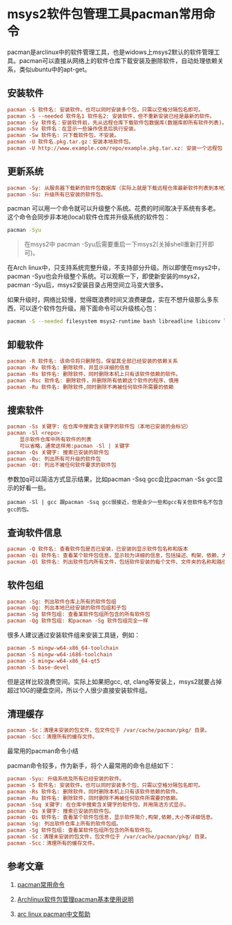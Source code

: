 

# msys2软件包管理工具pacman常用命令





pacman是arclinux中的软件管理工具，也是widows上msys2默认的软件管理工具。pacman可以直接从网络上的软件仓库下载安装及删除软件，自动处理依赖关系，类似ubuntu中的apt-get。

## 安装软件

```ini
pacman -S 软件名: 安装软件。也可以同时安装多个包，只需以空格分隔包名即可。
pacman -S --needed 软件名1 软件名2: 安装软件，但不重新安装已经是最新的软件。
pacman -Sy 软件名：安装软件前，先从远程仓库下载软件包数据库(数据库即所有软件列表)。
pacman -Sv 软件名：在显示一些操作信息后执行安装。
pacman -Sw 软件名: 只下载软件包，不安装。
pacman -U 软件名.pkg.tar.gz：安装本地软件包。
pacman -U http://www.example.com/repo/example.pkg.tar.xz: 安装一个远程包（不在 pacman 配置的源里面）。
```

## 更新系统

```ini
pacman -Sy: 从服务器下载新的软件包数据库（实际上就是下载远程仓库最新软件列表到本地）。
pacman -Su: 升级所有已安装的软件包。
```

pacman 可以用一个命令就可以升级整个系统。花费的时间取决于系统有多老。这个命令会同步非本地(local)软件仓库并升级系统的软件包：

```bash
pacman -Syu
```

>  在msys2中 pacman -Syu后需要重启一下msys2(关掉shell重新打开即可)。



在Arch linux中，只支持系统完整升级，不支持部分升级。所以即使在msys2中，pacman -Syu也会升级整个系统。可以观察一下，即使新安装的msys2，pacman -Syu后，msys2安装目录占用空间立马变大很多。

如果升级时，网络比较慢，觉得既浪费时间又浪费硬盘，实在不想升级那么多东西，可以逐个软件包升级。用下面命令可以升级核心包：



```bash
pacman -S --needed filesystem msys2-runtime bash libreadline libiconv libarchive libgpgme libcurl pacman ncurses libintl
```

## 卸载软件

```ini
pacman -R 软件名: 该命令将只删除包，保留其全部已经安装的依赖关系
pacman -Rv 软件名: 删除软件，并显示详细的信息
pacman -Rs 软件名: 删除软件，同时删除本机上只有该软件依赖的软件。
pacman -Rsc 软件名: 删除软件，并删除所有依赖这个软件的程序，慎用
pacman -Ru 软件名: 删除软件,同时删除不再被任何软件所需要的依赖
```

## 搜索软件

```ini
pacman -Ss 关键字: 在仓库中搜索含关键字的软件包（本地已安装的会标记）
pacman -Sl <repo>:
    显示软件仓库中所有软件的列表
    可以省略，通常这样用:pacman -Sl | 关键字
pacman -Qs 关键字: 搜索已安装的软件包
pacman -Qu: 列出所有可升级的软件包
pacman -Qt: 列出不被任何软件要求的软件包
```

参数加q可以简洁方式显示结果，比如pacman -Ssq gcc会比pacman -Ss gcc显示的好看一些。

    pacman -Sl | gcc 跟pacman -Ssq gcc很接近，但是会少一些和gcc有关但软件名不包含gcc的包。

## 查询软件信息

```ini
pacman -Q 软件名: 查看软件包是否已安装，已安装则显示软件包名称和版本
pacman -Qi 软件名: 查看某个软件包信息，显示较为详细的信息，包括描述、构架、依赖、大小等等
pacman -Ql 软件名: 列出软件包内所有文件，包括软件安装的每个文件、文件夹的名称和路径
```

## 软件包组

```ini
pacman -Sg: 列出软件仓库上所有的软件包组
pacman -Qg: 列出本地已经安装的软件包组和子包
pacman -Sg 软件包组: 查看某软件包组所包含的所有软件包
pacman -Qg 软件包组: 和pacman -Sg 软件包组完全一样
```

很多人建议通过安装软件组来安装工具链，例如：

```ini
pacman -S mingw-w64-x86_64-toolchain
pacman -S mingw-w64-i686-toolchain
pacman -S mingw-w64-x86_64-qt5
pacman -S base-devel
```

但是这样比较浪费空间。实际上如果把gcc, qt, clang等安装上，msys2就要占掉超过10G的硬盘空间，所以个人很少直接安装软件组。

## 清理缓存

```ini
pacman -Sc：清理未安装的包文件，包文件位于 /var/cache/pacman/pkg/ 目录。
pacman -Scc：清理所有的缓存文件。
```

最常用的pacman命令小结

pacman命令较多，作为新手，将个人最常用的命令总结如下：

```ini
pacman -Syu: 升级系统及所有已经安装的软件。
pacman -S 软件名: 安装软件。也可以同时安装多个包，只需以空格分隔包名即可。
pacman -Rs 软件名: 删除软件，同时删除本机上只有该软件依赖的软件。
pacman -Ru 软件名: 删除软件，同时删除不再被任何软件所需要的依赖。
pacman -Ssq 关键字: 在仓库中搜索含关键字的软件包，并用简洁方式显示。
pacman -Qs 关键字: 搜索已安装的软件包。
pacman -Qi 软件名: 查看某个软件包信息，显示软件简介,构架,依赖,大小等详细信息。
pacman -Sg: 列出软件仓库上所有的软件包组。
pacman -Sg 软件包组: 查看某软件包组所包含的所有软件包。
pacman -Sc：清理未安装的包文件，包文件位于 /var/cache/pacman/pkg/ 目录。
pacman -Scc：清理所有的缓存文件。
```

## 参考文章

1. [pacman常用命令](https://www.jianshu.com/p/ea651cdc5530)

2. [Archlinux软件包管理pacman基本使用说明](https://blog.csdn.net/kxp9545/article/details/73695046)
3. [arc linux pacman中文帮助](https://wiki.archlinux.org/index.php/Pacman_(%E7%AE%80%E4%BD%93%E4%B8%AD%E6%96%87))



